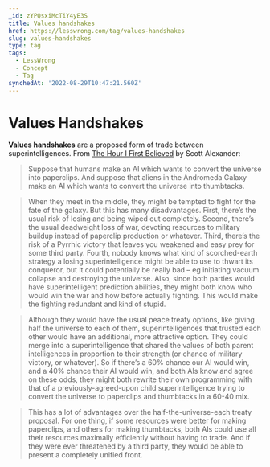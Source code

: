 ```yaml
---
_id: zYPQsxiMcTiY4yE3S
title: Values handshakes
href: https://lesswrong.com/tag/values-handshakes
slug: values-handshakes
type: tag
tags:
  - LessWrong
  - Concept
  - Tag
synchedAt: '2022-08-29T10:47:21.560Z'
---
```


# Values Handshakes

**Values handshakes** are a proposed form of trade between superintelligences. From [The Hour I First Believed](https://slatestarcodex.com/2018/04/01/the-hour-i-first-believed/) by Scott Alexander:

> Suppose that humans make an AI which wants to convert the universe into paperclips. And suppose that aliens in the Andromeda Galaxy make an AI which wants to convert the universe into thumbtacks.

> When they meet in the middle, they might be tempted to fight for the fate of the galaxy. But this has many disadvantages. First, there’s the usual risk of losing and being wiped out completely. Second, there’s the usual deadweight loss of war, devoting resources to military buildup instead of paperclip production or whatever. Third, there’s the risk of a Pyrrhic victory that leaves you weakened and easy prey for some third party. Fourth, nobody knows what kind of scorched-earth strategy a losing superintelligence might be able to use to thwart its conqueror, but it could potentially be really bad – eg initiating vacuum collapse and destroying the universe. Also, since both parties would have superintelligent prediction abilities, they might both know who would win the war and how before actually fighting. This would make the fighting redundant and kind of stupid.

> Although they would have the usual peace treaty options, like giving half the universe to each of them, superintelligences that trusted each other would have an additional, more attractive option. They could merge into a superintelligence that shared the values of both parent intelligences in proportion to their strength (or chance of military victory, or whatever). So if there’s a 60% chance our AI would win, and a 40% chance their AI would win, and both AIs know and agree on these odds, they might both rewrite their own programming with that of a previously-agreed-upon child superintelligence trying to convert the universe to paperclips and thumbtacks in a 60-40 mix.

> This has a lot of advantages over the half-the-universe-each treaty proposal. For one thing, if some resources were better for making paperclips, and others for making thumbtacks, both AIs could use all their resources maximally efficiently without having to trade. And if they were ever threatened by a third party, they would be able to present a completely unified front.

